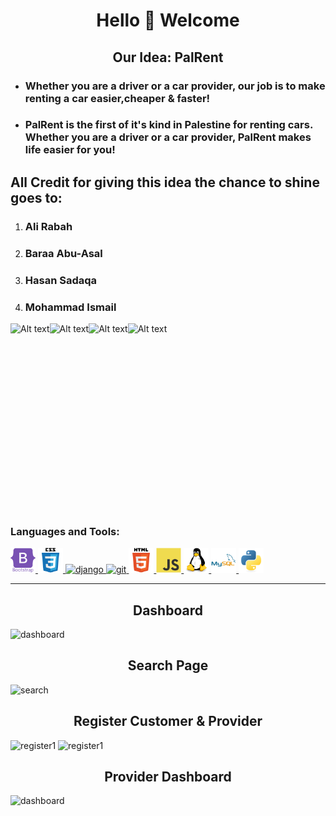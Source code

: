<h1 align="center">Hello 👋 Welcome</h1>
<h2 align="center">Our Idea: PalRent</h2>
<ul>
    <li>
        <h3>Whether you are a driver or a car provider, our job is to make renting a car easier,cheaper & faster!</h3>
        
   </li>
    <li>
    <h3 align="start">PalRent is the first of it's kind in Palestine for renting cars. Whether you are a driver or a car provider, PalRent                                                      makes life easier for you!</h3>
    </li>
</ul>
<h2>All Credit for giving this idea the chance to shine goes to:</h2>
<ol>
    <li>
    <h3>Ali Rabah</h3>
    </li>
     <li>
    <h3>Baraa Abu-Asal</h3>
    </li>
     <li>
    <h3>Hasan Sadaqa</h3>
    </li>
     <li>
    <h3>Mohammad Ismail</h3>
    </li>
 </ol>

<div align="left" style="display: flex;">
<img
  src="https://i.imgur.com/iDlY6Ka.jpeg"
  alt="Alt text"
  title="Ali Rabah"
  style="display: inline-block; margin: 0; height: 300px">
<img
  src="https://i.imgur.com/XJ7GzOv.jpeg"
  alt="Alt text"
  title="Bara Abu-Asal"
  style="display: inline-block; margin: 0; height: 300px">
  <img
  src="https://i.imgur.com/soGxWOV.jpeg"
  alt="Alt text"
  title="Hasan Sadaqa"
  style="display: inline-block; margin: 0; height: 300px">
 <img
  src="https://i.imgur.com/6HFOmxU.jpeg"
  alt="Alt text"
  title="Mohammad Ismail"
  style="display: inline-block; margin: 0; height: 300px">
  </div>

<h3 align="left">Languages and Tools:</h3>
<p align="left"> <a href="https://getbootstrap.com" target="_blank" rel="noreferrer"> <img
            src="https://raw.githubusercontent.com/devicons/devicon/master/icons/bootstrap/bootstrap-plain-wordmark.svg"
            alt="bootstrap" width="40" height="40" /> </a> <a href="https://www.w3schools.com/css/" target="_blank"
        rel="noreferrer"> <img
            src="https://raw.githubusercontent.com/devicons/devicon/master/icons/css3/css3-original-wordmark.svg"
            alt="css3" width="40" height="40" /> </a> <a href="https://www.djangoproject.com/" target="_blank"
        rel="noreferrer"> <img src="https://cdn.worldvectorlogo.com/logos/django.svg" alt="django" width="40"
            height="40" /> </a></a> <a href="https://git-scm.com/" target="_blank" rel="noreferrer"> <img
            src="https://www.vectorlogo.zone/logos/git-scm/git-scm-icon.svg" alt="git" width="40" height="40" /> </a> <a
        href="https://www.w3.org/html/" target="_blank" rel="noreferrer"> <img
            src="https://raw.githubusercontent.com/devicons/devicon/master/icons/html5/html5-original-wordmark.svg"
            alt="html5" width="40" height="40" /> </a> <a href="https://developer.mozilla.org/en-US/docs/Web/JavaScript"
        target="_blank" rel="noreferrer"> <img
            src="https://raw.githubusercontent.com/devicons/devicon/master/icons/javascript/javascript-original.svg"
            alt="javascript" width="40" height="40" /> </a> <a href="https://www.linux.org/" target="_blank"
        rel="noreferrer"> <img
            src="https://raw.githubusercontent.com/devicons/devicon/master/icons/linux/linux-original.svg" alt="linux"
            width="40" height="40" /> </a> <a href="https://www.mysql.com/" target="_blank" rel="noreferrer"> <img
            src="https://raw.githubusercontent.com/devicons/devicon/master/icons/mysql/mysql-original-wordmark.svg"
            alt="mysql" width="40" height="40" /> </a> <a href="https://www.python.org" target="_blank"
        rel="noreferrer"> <img
            src="https://raw.githubusercontent.com/devicons/devicon/master/icons/python/python-original.svg"
            alt="python" width="40" height="40" /> </a> </p>

<hr>

<h2 align="center">Dashboard</h2>
<img src="https://i.imgur.com/vcyM494.jpeg" alt="dashboard">

<h2 align="center">Search Page</h2>
<img src="https://i.imgur.com/TK4I9wu.png" alt="search">

<h2 align="center">Register Customer & Provider</h2>
<img src="https://i.imgur.com/5NlHIWF.png" alt="register1">
<img src="https://i.imgur.com/iLw8iEO.png" alt="register1">

<h2 align="center">Provider Dashboard</h2>
<img src="https://i.imgur.com/27HMvAM.png" alt="dashboard">
